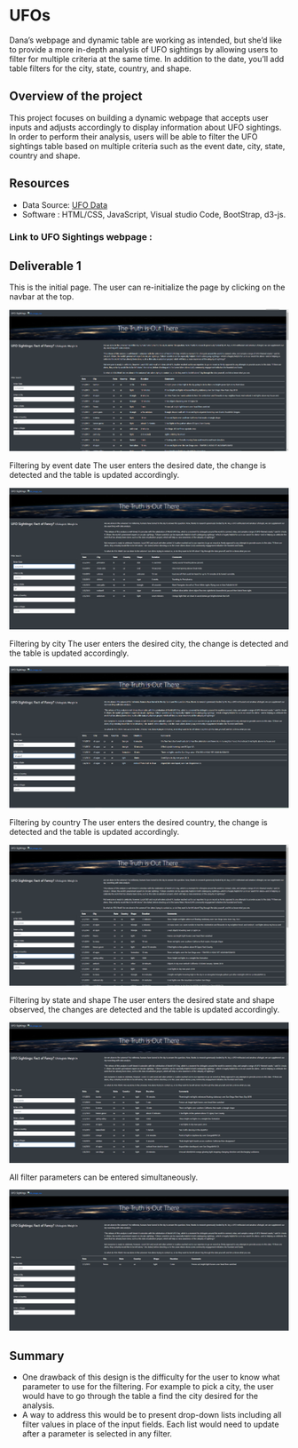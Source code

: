 # UFOs

Dana’s webpage and dynamic table are working as intended, but she’d like to provide a more in-depth analysis of UFO sightings by allowing users to filter for multiple criteria at the same time. In addition to the date, you’ll add table filters for the city, state, country, and shape.

## Overview of the project 

This project focuses on building a dynamic webpage that accepts user inputs and adjusts accordingly to display information about UFO sightings.
In order to perform their analysis, users will be able to filter the UFO sightings table based on multiple criteria such as the event date, city, state, country and shape.

## Resources

- Data Source: [UFO Data](/static/JavaScript/data.js)
- Software : HTML/CSS, JavaScript, Visual studio Code, BootStrap, d3-js.


### Link to UFO Sightings webpage : 

## Deliverable 1

This is the initial page. The user can re-initialize the page by clicking on the navbar at the top.

![filter_screen](/static/images/filter_screen.PNG)

Filtering by event date
The user enters the desired date, the change is detected and the table is updated accordingly.

![filter_bydate](/static/images/filter_bydate.PNG)

Filtering by city
The user enters the desired city, the change is detected and the table is updated accordingly.

![filter_bycity](/static/images/filter_bycity.PNG)

Filtering by country
The user enters the desired country, the change is detected and the table is updated accordingly.

![filter_bycountry](/static/images/filter_bycountry.PNG)


Filtering by state and shape
The user enters the desired state and shape observed, the changes are detected and the table is updated accordingly.

![filter_byshape](/static/images/filter_byshape.PNG)


All filter parameters can be entered simultaneously.

![filter_byall](/static/images/filter_byall.PNG)

## Summary 

- One drawback of this design is the difficulty for the user to know what parameter to use for the filtering. For example to pick a city, the user would have to go through the table a find the city desired for the analysis.
- A way to address this would be to present drop-down lists including all filter values in place of the input fields.
Each list would need to update after a parameter is selected in any filter.

